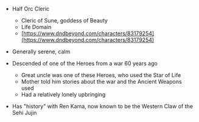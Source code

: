 - Half Orc Cleric
    
    - Cleric of Sune, goddess of Beauty
    - Life Domain
    - [https://www.dndbeyond.com/characters/83179254](https://www.dndbeyond.com/characters/83179254)
- Generally serene, calm
- Descended of one of the Heroes from a war 60 years ago
    
    - Great uncle was one of these Heroes, who used the Star of Life
    - Mother told him stories about the war and the Ancient Weapons used
    - Had a relatively lonely upbringing
- Has "history" with Ren Kama, now known to be the Western Claw of the Sehi Jujin